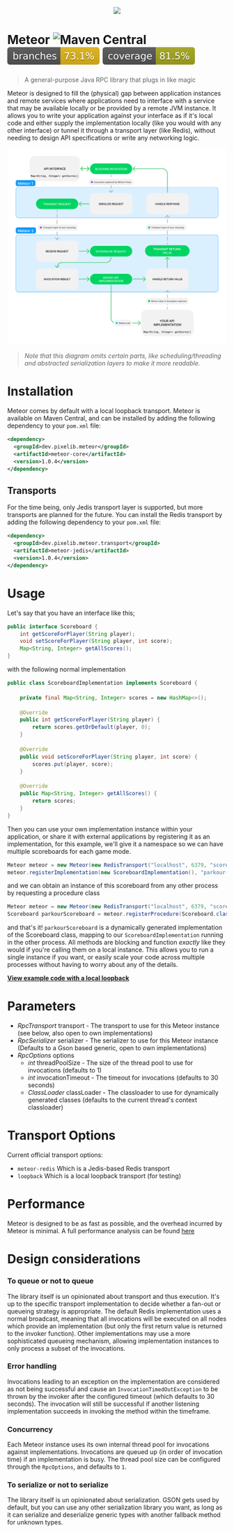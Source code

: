 <p align="center">
<img height="150" src="https://github.com/pixelib/Meteor/assets/10709682/d2a36e0a-38d5-43b7-a33b-600834559e46" />
</p>

# Meteor ![Maven Central](https://img.shields.io/maven-central/v/dev.pixelib.meteor/meteor-parent) ![branches](.github/badges/branches.svg) ![jacoco coverage](.github/badges/jacoco.svg)
> A general-purpose Java RPC library that plugs in like magic

Meteor is designed to fill the (physical) gap between application instances and remote services where applications need to interface with a service that may be available locally or be provided by a remote JVM instance.
It allows you to write your application against your interface as if it's local code and either supply the implementation locally (like you would with any other interface) or tunnel it through a transport layer (like Redis), without needing to design API specifications or write any networking logic.

<p align="center">
<img src=".github/assets/flow.png" />
</p>

> *Note that this diagram omits certain parts, like scheduling/threading and abstracted serialization layers to make it more readable.*

# Installation
Meteor comes by default with a local loopback transport.
Meteor is available on Maven Central, and can be installed by adding the following dependency to your `pom.xml` file:
```xml
<dependency>
  <groupId>dev.pixelib.meteor</groupId>
  <artifactId>meteor-core</artifactId>
  <version>1.0.4</version>
</dependency>
```

## Transports
For the time being, only Jedis transport layer is supported, but more transports are planned for the future.
You can install the Redis transport by adding the following dependency to your `pom.xml` file:
```xml
<dependency>
  <groupId>dev.pixelib.meteor.transport</groupId>
  <artifactId>meteor-jedis</artifactId>
  <version>1.0.4</version>
</dependency>
```

# Usage
Let's say that you have an interface like this;
```java
public interface Scoreboard {
    int getScoreForPlayer(String player);
    void setScoreForPlayer(String player, int score);
    Map<String, Integer> getAllScores();
}
```

with the following normal implementation
```java
public class ScoreboardImplementation implements Scoreboard {

    private final Map<String, Integer> scores = new HashMap<>();

    @Override
    public int getScoreForPlayer(String player) {
        return scores.getOrDefault(player, 0);
    }

    @Override
    public void setScoreForPlayer(String player, int score) {
        scores.put(player, score);
    }

    @Override
    public Map<String, Integer> getAllScores() {
        return scores;
    }
}
```

Then you can use your own implementation instance within your application, or share it with external applications by registering it as an implementation, for this example, we'll give it a namespace so we can have multiple scoreboards for each game mode.

```java
Meteor meteor = new Meteor(new RedisTransport("localhost", 6379, "scoreboard-sync"));
meteor.registerImplementation(new ScoreboardImplementation(), "parkour-leaderboard");
```

and we can obtain an instance of this scoreboard from any other process by requesting a procedure class
```java
Meteor meteor = new Meteor(new RedisTransport("localhost", 6379, "scoreboard-sync"));
Scoreboard parkourScoreboard = meteor.registerProcedure(Scoreboard.class, "parkour-leaderboard");
```

and that's it! `parkourScoreboard` is a dynamically generated implementation of the Scoreboard class, mapping to our `ScoreboardImplementation` running in the other process. All methods are blocking and function *exactly* like they would if you're calling them on a local instance. This allows you to run a single instance if you want, or easily scale your code across multiple processes without having to worry about any of the details.

**[View example code with a local loopback](https://github.com/pixelib/Meteor/blob/main/examples/src/main/java/dev/pixelib/meteor/sender/ScoreboardExample.java)**

# Parameters
- *RpcTransport* transport - The transport to use for this Meteor instance (see below, also open to own implementations)
- *RpcSerializer* serializer - The serializer to use for this Meteor instance (Defaults to a Gson based generic, open to own implementations)
- *RpcOptions* options
    - *int* threadPoolSize - The size of the thread pool to use for invocations (defaults to 1)
    - *int* invocationTimeout - The timeout for invocations (defaults to 30 seconds)
    - *ClassLoader* classLoader - The classloader to use for dynamically generated classes (defaults to the current thread's context classloader)

# Transport Options
Current official transport options:
- `meteor-redis` Which is a Jedis-based Redis transport
- `loopback` Which is a local loopback transport (for testing)

# Performance
Meteor is designed to be as fast as possible, and the overhead incurred by Meteor is minimal.
A full performance analysis can be found [here](PERFORMANCE.md)

# Design considerations
### To queue or not to queue
The library itself is un opinionated about transport and thus execution.
It's up to the specific transport implementation to decide whether a fan-out or queueing strategy is appropriate. The default Redis implementation uses a normal broadcast, meaning that all invocations will be executed on all nodes which provide an implementation (but only the first return value is returned to the invoker function). Other implementations may use a more sophisticated queueing mechanism, allowing implementation instances to only process a subset of the invocations.

### Error handling
Invocations leading to an exception on the implementation are considered as not being successful and cause an `InvocationTimedOutException` to be thrown by the invoker after the configured timeout (which defaults to 30 seconds). The invocation will still be successful if another listening implementation succeeds in invoking the method within the timeframe.

### Concurrency
Each Meteor instance uses its own internal thread pool for invocations against implementations. Invocations are queued up (in order of invocation time) if an implementation is busy. The thread pool size can be configured through the `RpcOptions`, and defaults to `1`.

### To serialize or not to serialize
The library itself is un opinionated about serialization.
GSON gets used by default, but you can use any other serialization library you want, as long as it can serialize and deserialize generic types with another fallback method for unknown types.
